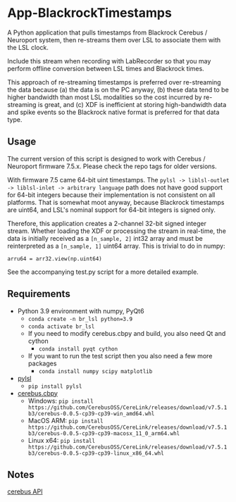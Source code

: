 # App-BlackrockTimestamps

A Python application that pulls timestamps from Blackrock Cerebus / Neuroport system, then re-streams them over LSL to associate them with the LSL clock.

Include this stream when recording with LabRecorder so that you may perform offline conversion between LSL times and Blackrock times.

This approach of re-streaming timestamps is preferred over re-streaming the data because (a) the data is on the PC anyway, (b) these data tend to be higher bandwidth than most LSL modalities so the cost incurred by re-streaming is great, and (c) XDF is inefficient at storing high-bandwidth data and spike events so the Blackrock native format is preferred for that data type.

## Usage

The current version of this script is designed to work with Cerebus / Neuroport firmware 7.5.x. Please check the repo tags for older versions.

With firmware 7.5 came 64-bit uint timestamps. The `pylsl -> liblsl-outlet -> liblsl-inlet -> arbitrary language` path does not have good support for 64-bit integers because their implementation is not consistent on all platforms. That is somewhat moot anyway, because Blackrock timestamps are uint64, and LSL's nominal support for 64-bit integers is signed only.

Therefore, this application creates a 2-channel 32-bit signed integer stream. Whether loading the XDF or processing the stream in real-time, the data is initially received as a `[n_sample, 2]` int32 array and must be reinterpreted as a `[n_sample, 1]` uint64 array. This is trivial to do in numpy:

`arru64 = arr32.view(np.uint64)`

See the accompanying test.py script for a more detailed example.

## Requirements

* Python 3.9 environment with numpy, PyQt6
    * `conda create -n br_lsl python=3.9`
    * `conda activate br_lsl`
    * If you need to modify cerebus.cbpy and build, you also need Qt and cython
        * `conda install pyqt cython`
    * If you want to run the test script then you also need a few more packages
        * `conda install numpy scipy matplotlib`
* [pylsl](https://github.com/labstreaminglayer/pylsl)
    * `pip install pylsl`
* [cerebus.cbpy](https://github.com/CerebusOSS/CereLink)
    * Windows: `pip install https://github.com/CerebusOSS/CereLink/releases/download/v7.5.1b3/cerebus-0.0.5-cp39-cp39-win_amd64.whl`
    * MacOS ARM: `pip install https://github.com/CerebusOSS/CereLink/releases/download/v7.5.1b3/cerebus-0.0.5-cp39-cp39-macosx_11_0_arm64.whl`
    * Linux x64: `pip install https://github.com/CerebusOSS/CereLink/releases/download/v7.5.1b3/cerebus-0.0.5-cp39-cp39-linux_x86_64.whl`

## Notes

[cerebus API](https://github.com/dashesy/CereLink/blob/master/cerebus/cbpy.pyx)
